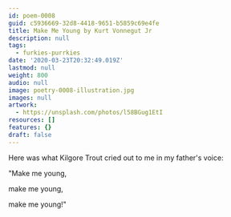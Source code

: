 ```yaml
---
id: poem-0008
guid: c5936669-32d8-4418-9651-b5859c69e4fe
title: Make Me Young by Kurt Vonnegut Jr
description: null
tags:
  - furkies-purrkies
date: '2020-03-23T20:32:49.019Z'
lastmod: null
weight: 800
audio: null
image: poetry-0008-illustration.jpg
images: null
artwork:
  - https://unsplash.com/photos/l58BGug1EtI
resources: []
features: {}
draft: false
---
```


Here was what Kilgore Trout cried out to me in my father's voice:

"Make me young,

make me young,

make me young!"
